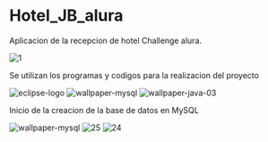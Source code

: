 # Hotel_JB_alura
Aplicacion de la recepcion de hotel Challenge alura.

![1](https://github.com/juliobatalla/Hotel_JB_alura/assets/119636987/e522814e-2f75-4609-b1ae-f834b2079a18)
  
  Se utilizan los programas y codigos para la realizacion del proyecto

![eclipse-logo](https://github.com/juliobatalla/Hotel_JB_alura/assets/119636987/002a50f4-7459-4846-822c-254617f1ce28)
![wallpaper-mysql](https://github.com/juliobatalla/Hotel_JB_alura/assets/119636987/8c6596b5-a3db-459b-9acd-4f405c522840)
![wallpaper-java-03](https://github.com/juliobatalla/Hotel_JB_alura/assets/119636987/42f723d9-488f-4870-aebd-c12971a261b3)


Inicio de la creacion de la base de datos en MySQL

![wallpaper-mysql](https://github.com/juliobatalla/Hotel_JB_alura/assets/119636987/eefc6fbd-12f7-4431-8287-f17aa721d680)
![25](https://github.com/juliobatalla/Hotel_JB_alura/assets/119636987/ad16d8f1-186c-4ec1-9df5-49147e86b853)
![24](https://github.com/juliobatalla/Hotel_JB_alura/assets/119636987/6d6cb908-142a-40f0-8d27-c150603d0842)
